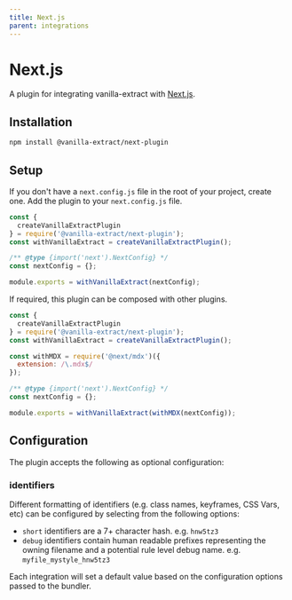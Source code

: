 ```yaml
---
title: Next.js
parent: integrations
---
```


# Next.js

A plugin for integrating vanilla-extract with [Next.js](https://nextjs.org).

## Installation

```bash
npm install @vanilla-extract/next-plugin
```

## Setup

If you don't have a `next.config.js` file in the root of your project, create one. Add the plugin to your `next.config.js` file.

```js
const {
  createVanillaExtractPlugin
} = require('@vanilla-extract/next-plugin');
const withVanillaExtract = createVanillaExtractPlugin();

/** @type {import('next').NextConfig} */
const nextConfig = {};

module.exports = withVanillaExtract(nextConfig);
```

If required, this plugin can be composed with other plugins.

```js
const {
  createVanillaExtractPlugin
} = require('@vanilla-extract/next-plugin');
const withVanillaExtract = createVanillaExtractPlugin();

const withMDX = require('@next/mdx')({
  extension: /\.mdx$/
});

/** @type {import('next').NextConfig} */
const nextConfig = {};

module.exports = withVanillaExtract(withMDX(nextConfig));
```

## Configuration

The plugin accepts the following as optional configuration:

### identifiers

Different formatting of identifiers (e.g. class names, keyframes, CSS Vars, etc) can be configured by selecting from the following options:

- `short` identifiers are a 7+ character hash. e.g. `hnw5tz3`
- `debug` identifiers contain human readable prefixes representing the owning filename and a potential rule level debug name. e.g. `myfile_mystyle_hnw5tz3`

Each integration will set a default value based on the configuration options passed to the bundler.
